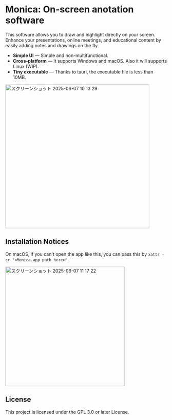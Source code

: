 # Monica: On-screen anotation software
This software allows you to draw and highlight directly on your screen.  
Enhance your presentations, online meetings, and educational content by easily adding notes and drawings on the fly.

- **Simple UI** — Simple and non-multifunctional.
- **Cross-platform** — It supports Windows and macOS. Also it will supports Linux (WIP).
- **Tiny executable** — Thanks to tauri, the executable file is less than 10MB.

<img width="448" alt="スクリーンショット 2025-06-07 10 13 29" src="https://github.com/user-attachments/assets/7b5663ca-f60e-4e67-bffa-7acf155db580" />

## Installation Notices
On macOS, if you can't open the app like this, you can pass this by `xattr -cr "<Monica.app path here>"`.

<img width="372" alt="スクリーンショット 2025-06-07 11 17 22" src="https://github.com/user-attachments/assets/beb47580-5170-4eb8-9728-19ce72a41d29" />

## License

This project is licensed under the GPL 3.0 or later License.

